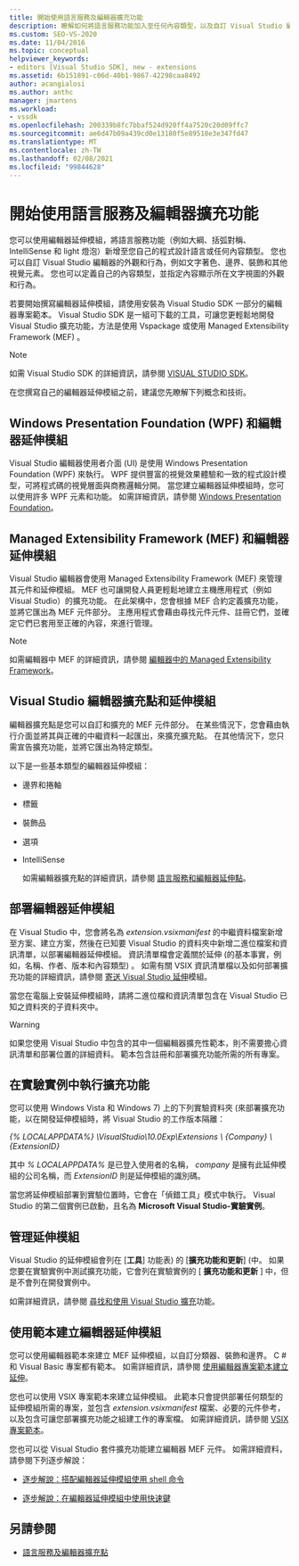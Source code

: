 ```yaml
---
title: 開始使用語言服務及編輯器擴充功能
description: 瞭解如何將語言服務功能加入至任何內容類型，以及自訂 Visual Studio 編輯器的外觀和行為。
ms.custom: SEO-VS-2020
ms.date: 11/04/2016
ms.topic: conceptual
helpviewer_keywords:
- editors [Visual Studio SDK], new - extensions
ms.assetid: 6b151891-c06d-40b1-9867-42298caa8492
author: acangialosi
ms.author: anthc
manager: jmartens
ms.workload:
- vssdk
ms.openlocfilehash: 200339b8fc7bbaf524d920ff4a7520c20d09ffc7
ms.sourcegitcommit: ae6d47b09a439cd0e13180f5e89510e3e347fd47
ms.translationtype: MT
ms.contentlocale: zh-TW
ms.lasthandoff: 02/08/2021
ms.locfileid: "99844628"
---
```

# <a name="get-started-with-language-service-and-editor-extensions"></a>開始使用語言服務及編輯器擴充功能

您可以使用編輯器延伸模組，將語言服務功能（例如大綱、括弧對稱、IntelliSense 和 light 燈泡）新增至您自己的程式設計語言或任何內容類型。 您也可以自訂 Visual Studio 編輯器的外觀和行為，例如文字著色、邊界、裝飾和其他視覺元素。 您也可以定義自己的內容類型，並指定內容顯示所在文字視圖的外觀和行為。

 若要開始撰寫編輯器延伸模組，請使用安裝為 Visual Studio SDK 一部分的編輯器專案範本。 Visual Studio SDK 是一組可下載的工具，可讓您更輕鬆地開發 Visual Studio 擴充功能，方法是使用 Vspackage 或使用 Managed Extensibility Framework (MEF) 。

> [!NOTE]
> 如需 Visual Studio SDK 的詳細資訊，請參閱 [VISUAL STUDIO SDK](../extensibility/visual-studio-sdk.md)。

 在您撰寫自己的編輯器延伸模組之前，建議您先瞭解下列概念和技術。

## <a name="the-windows-presentation-foundation-wpf-and-editor-extensions"></a>Windows Presentation Foundation (WPF) 和編輯器延伸模組

 Visual Studio 編輯器使用者介面 (UI) 是使用 Windows Presentation Foundation (WPF) 來執行。 WPF 提供豐富的視覺效果體驗和一致的程式設計模型，可將程式碼的視覺層面與商務邏輯分開。 當您建立編輯器延伸模組時，您可以使用許多 WPF 元素和功能。 如需詳細資訊，請參閱 [Windows Presentation Foundation](/dotnet/framework/wpf/index)。

## <a name="the-managed-extensibility-framework-mef-and-editor-extensions"></a>Managed Extensibility Framework (MEF) 和編輯器延伸模組

 Visual Studio 編輯器會使用 Managed Extensibility Framework (MEF) 來管理其元件和延伸模組。 MEF 也可讓開發人員更輕鬆地建立主機應用程式（例如 Visual Studio）的擴充功能。 在此架構中，您會根據 MEF 合約定義擴充功能，並將它匯出為 MEF 元件部分。 主應用程式會藉由尋找元件元件、註冊它們，並確定它們已套用至正確的內容，來進行管理。

> [!NOTE]
> 如需編輯器中 MEF 的詳細資訊，請參閱 [編輯器中的 Managed Extensibility Framework](../extensibility/managed-extensibility-framework-in-the-editor.md)。

## <a name="visual-studio-editor-extension-points-and-extensions"></a>Visual Studio 編輯器擴充點和延伸模組

 編輯器擴充點是您可以自訂和擴充的 MEF 元件部分。 在某些情況下，您會藉由執行介面並將其與正確的中繼資料一起匯出，來擴充擴充點。 在其他情況下，您只需宣告擴充功能，並將它匯出為特定類型。

 以下是一些基本類型的編輯器延伸模組：

- 邊界和捲軸

- 標籤

- 裝飾品

- 選項

- IntelliSense

  如需編輯器擴充點的詳細資訊，請參閱 [語言服務和編輯器延伸點](../extensibility/language-service-and-editor-extension-points.md)。

## <a name="deploying-editor-extensions"></a>部署編輯器延伸模組

 在 Visual Studio 中，您會將名為 *extension.vsixmanifest* 的中繼資料檔案新增至方案、建立方案，然後在已知要 Visual Studio 的資料夾中新增二進位檔案和資訊清單，以部署編輯器延伸模組。 資訊清單檔會定義關於延伸 (的基本事實，例如，名稱、作者、版本和內容類型) 。 如需有關 VSIX 資訊清單檔以及如何部署擴充功能的詳細資訊，請參閱 [寄送 Visual Studio 延伸](../extensibility/shipping-visual-studio-extensions.md)模組。

 當您在電腦上安裝延伸模組時，請將二進位檔和資訊清單包含在 Visual Studio 已知之資料夾的子資料夾中。

> [!WARNING]
> 如果您使用 Visual Studio 中包含的其中一個編輯器擴充性範本，則不需要擔心資訊清單和部署位置的詳細資料。 範本包含註冊和部署擴充功能所需的所有專案。

## <a name="run-extensions-in-the-experimental-instance"></a>在實驗實例中執行擴充功能

 您可以使用 Windows Vista 和 Windows 7) 上的下列實驗資料夾 (來部署擴充功能，以在開發延伸模組時，將 Visual Studio 的工作版本隔離：

 *{% LOCALAPPDATA%} \VisualStudio\10.0Exp\Extensions \\ {Company} \\ {ExtensionID}*

 其中 *% LOCALAPPDATA%* 是已登入使用者的名稱， *company* 是擁有此延伸模組的公司名稱，而 *ExtensionID* 則是延伸模組的識別碼。

 當您將延伸模組部署到實驗位置時，它會在「偵錯工具」模式中執行。 Visual Studio 的第二個實例已啟動，且名為 **Microsoft Visual Studio-實驗實例**。

## <a name="manage-extensions"></a>管理延伸模組

 Visual Studio 的延伸模組會列在 [**工具**] 功能表) 的 [**擴充功能和更新**] (中。 如果您要在實驗實例中測試擴充功能，它會列在實驗實例的 [ **擴充功能和更新** ] 中，但是不會列在開發實例中。

 如需詳細資訊，請參閱 [尋找和使用 Visual Studio 擴充](../ide/finding-and-using-visual-studio-extensions.md)功能。

## <a name="use-templates-to-create-editor-extensions"></a>使用範本建立編輯器延伸模組

 您可以使用編輯器範本來建立 MEF 延伸模組，以自訂分類器、裝飾和邊界。 C # 和 Visual Basic 專案都有範本。 如需詳細資訊，請參閱 [使用編輯器專案範本建立延伸](../extensibility/creating-an-extension-with-an-editor-item-template.md)。

 您也可以使用 VSIX 專案範本來建立延伸模組。 此範本只會提供部署任何類型的延伸模組所需的專案，並包含 *extension.vsixmanifest* 檔案、必要的元件參考，以及包含可讓您部署擴充功能之組建工作的專案檔。 如需詳細資訊，請參閱 [VSIX 專案範本](../extensibility/vsix-project-template.md)。

 您也可以從 Visual Studio 套件擴充功能建立編輯器 MEF 元件。 如需詳細資料，請參閱下列逐步解說：

- [逐步解說：搭配編輯器延伸模組使用 shell 命令](../extensibility/walkthrough-using-a-shell-command-with-an-editor-extension.md)

- [逐步解說：在編輯器延伸模組中使用快速鍵](../extensibility/walkthrough-using-a-shortcut-key-with-an-editor-extension.md)

## <a name="see-also"></a>另請參閱

- [語言服務及編輯器擴充點](../extensibility/language-service-and-editor-extension-points.md)
